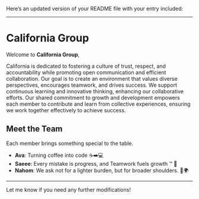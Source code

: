Here’s an updated version of your README file with your entry included:

---

# California Group

Welcome to **California Group**,

California is dedicated to fostering a culture of trust, respect, and accountability
while promoting open communication and efficient collaboration. Our goal is to
create an environment that values diverse perspectives, encourages teamwork, and
drives success. We support continuous learning and innovative thinking, enhancing
our collaborative efforts. Our shared commitment to growth and development empowers
each member to contribute and learn from collective experiences, ensuring we work
together effectively to achieve success.

## Meet the Team

Each member brings something special to the table.

- **Ava**: Turning coffee into code ☕➡️💻
- **Saeee**: Every mistake is progress, and Teamwork fuels growth ™️ 🤖
- **Nahom**: We ask not for a lighter burden, but for broader shoulders. 💪🌍

---

Let me know if you need any further modifications!
